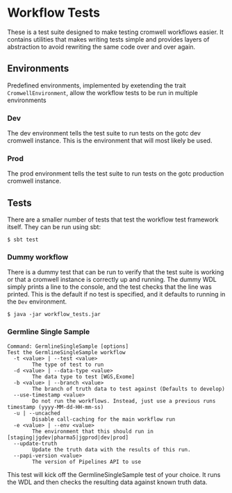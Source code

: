 # Workflow Tests
These is a test suite designed to make testing cromwell workflows easier. It contains utilities that makes writing tests simple and provides layers of abstraction to avoid rewriting the same code over and over again.

## Environments
Predefined environments, implemented by exetending the trait `CromwellEnvironment`, allow the workflow tests to be run in multiple environments

### Dev
The dev environment tells the test suite to run tests on the gotc dev cromwell instance. This is the environment that will most likely be used.

### Prod
The prod environment tells the test suite to run tests on the gotc production cromwell instance.

## Tests

There are a smaller number of tests that test the workflow test framework itself. They can be run using sbt:
```$bash
$ sbt test
```

### Dummy  workflow

There is a dummy test that can be run to verify that the test suite is working or that a cromwell instance is correctly up and running. The dummy WDL simply prints a line to the console, and the test checks that the line was printed. This is the default if no test is specified, and it defaults to running in the `Dev` environment.

```$bash
$ java -jar workflow_tests.jar
```

### Germline Single Sample
```
Command: GermlineSingleSample [options]
Test the GermlineSingleSample workflow
  -t <value> | --test <value>
        The type of test to run
  -d <value> | --data-type <value>
        The data type to test [WGS,Exome]
  -b <value> | --branch <value>
        The branch of truth data to test against (Defaults to develop)
  --use-timestamp <value>
        Do not run the workflows. Instead, just use a previous runs timestamp (yyyy-MM-dd-HH-mm-ss)
  -u | --uncached
        Disable call-caching for the main workflow run
  -e <value> | --env <value>
        The environment that this should run in [staging|jgdev|pharma5|jgprod|dev|prod]
  --update-truth
        Update the truth data with the results of this run.
  --papi-version <value>
        The version of Pipelines API to use
```
This test will kick off the GermlineSingleSample test of your choice. It runs the WDL and then checks the resulting data against known truth data.
